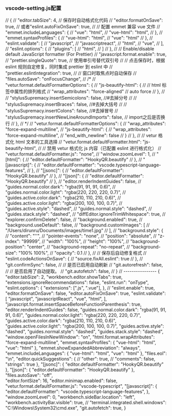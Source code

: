 ### vscode-setting.js配置
// {
//     "editor.tabSize": 4, // 保存时自动格式化代码
//     "editor.formatOnSave": true, // 或者"eslint.autoFixOnSave": true,
//     // 配置 emmet 兼容 vue 文件
//     "emmet.includeLanguages": {
//         "vue": "html",
//         "vue-html": "html",
//     },
//     "emmet.syntaxProfiles": {
//         "vue-html": "html",
//         "vue": "html"
//     },
//     "eslint.validate": [
//         "javascript",
//         "javascriptreact",
//         "html",
//         "vue",
//     ],
//     "eslint.options": {
//         "plugins": [
//             "html",
//         ]
//     },
//     // Enable/disable default JavaScript formatter (For Prettier)
//     "javascript.format.enable": true,
//     "prettier.singleQuote": true, // 使用单引号替代双引号
//     // 点击保存时，根据 eslint 规则自定修复，同时集成 prettier 到 eslint 中
//     "prettier.eslintIntegration": true,
//     // 窗口时取焦点时自动保存
//     "files.autoSave": "onFocusChange",
//     /*
//     "vetur.format.defaultFormatterOptions": {
//     "js-beautify-html": {
//       // html 标签中属性的排列格式
//       "wrap_attributes": "force-aligned" // auto force
//     },
//     // "stylusSupremacy.insertSemicolons": false, //#去掉分号
//     // "stylusSupremacy.insertBraces": false, //#去掉大括号
//     // "stylusSupremacy.insertColons": false, //#去掉冒号
//     "stylusSupremacy.insertNewLineAroundImports": false, // import之后是否换行
//     },
//   */
//     "vetur.format.defaultFormatterOptions": {
//         "wrap_attributes": "force-expand-multiline",
//         "js-beautify-html": {
//             "wrap_attributes": "force-expand-multiline",
//             "end_with_newline": false
//         }
//     },
//     // vetur 格式化 html 文本的工具选择
//     "vetur.format.defaultFormatter.html": "js-beautify-html",
//     // 禁用 vetur 格式化 js 内容（已配置 eslint 进行格式化）
//     "vetur.format.defaultFormatter.js": "none",
//     "window.zoomLevel": 1,
//     "[html]": {
//         "editor.defaultFormatter": "HookyQR.beautify"
//     },
//     "[javascript]": {
//         "editor.defaultFormatter": "vscode.typescript-language-features",
//     },
//     "[jsonc]": {
//         "editor.defaultFormatter": "HookyQR.beautify"
//     },
//     "[json]": {
//         "editor.defaultFormatter": "HookyQR.beautify"
//     },
//     "editor.renderIndentGuides": false,
//     "guides.normal.color.dark": "rgba(91, 91, 91, 0.6)",
//     "guides.normal.color.light": "rgba(220, 220, 220, 0.7)",
//     "guides.active.color.dark": "rgba(210, 110, 210, 0.6)",
//     "guides.active.color.light": "rgba(200, 100, 100, 0.7)",
//     "guides.active.style": "dashed",
//     "guides.normal.style": "dashed",
//     "guides.stack.style": "dashed",
//     "diffEditor.ignoreTrimWhitespace": true,
//     "explorer.confirmDelete": false,
//     "background.enabled": true,
//     "background.useDefault": false,
//     "background.customImages": [
//         "/Users/dirunru/Documents/images/time1.jpg"
//     ],
//     "background.style": {
//         "content": "''",
//         "pointer-events": "none",
//         "position": "absolute",
//         "z-index": "99999",
//         "width": "100%",
//         "height": "100%",
//         "background-position": "center",
//         "background-repeat": "no-repeat",
//         "background-size": "100% 100%",
//         "opacity": 0.1
//     },
//     // 保存后自动修复格式
//     "eslint.codeActionsOnSave": {
//         "source.fixAll.eslint": true
//     },
//     "git.confirmSync": false,
//     // 是否已启用自动刷新
//     "git.autorefresh": false,
//     // 是否启用了自动提取。
//     "git.autofetch": false,
// }
// ----------------
{
  "editor.tabSize": 2,
  "workbench.editor.showTabs": true,
  "extensions.ignoreRecommendations": false,
  "eslint.run": "onType",
  "eslint.options": {
    "extensions": [".js", ".vue"],
  }, 
  // "eslint.enable": true,
  "editor.formatOnSave": false, 
  "editor.autoFixOnSave": true,
  "eslint.validate": [
    "javascript",
    "javascriptReact",
    "vue",
    "html",
  ],
  "javascript.format.insertSpaceBeforeFunctionParenthesis": true,
  "editor.renderIndentGuides": false,
  "guides.normal.color.dark": "rgba(91, 91, 91, 0.6)",
  "guides.normal.color.light": "rgba(220, 220, 220, 0.7)",
  "guides.active.color.dark": "rgba(210, 110, 210, 0.6)",
  "guides.active.color.light": "rgba(200, 100, 100, 0.7)",
  "guides.active.style": "dashed",
  "guides.normal.style": "dashed",
  "guides.stack.style": "dashed",
  "window.openFilesInNewWindow": "on",
  "html.format.wrapAttributes": "force-expand-multiline",
  "emmet.syntaxProfiles": {
    "vue-html": "html",
    "vue": "html"
  },
  "emmet.showExpandedAbbreviation": "always",
  "emmet.includeLanguages": {
    "vue-html": "html",
    "vue": "html"
  },
  "files.eol": "\n",
  "editor.quickSuggestions": {
    // "other": true,
    // "comments": false,
    "strings": true
  },
  "[jsonc]": {
    "editor.defaultFormatter": "HookyQR.beautify"
  },
  "[json]": {
    "editor.defaultFormatter": "HookyQR.beautify"
  },
  "files.autoSave": "off",  
  "editor.fontSize": 16,
  "editor.minimap.enabled": false,
  "vetur.format.defaultFormatter.js": "vscode-typescript",
  "[javascript]": {
    "editor.defaultFormatter": "vscode.typescript-language-features",
  },
  "window.zoomLevel": 0,
  "workbench.sideBar.location": "left",
  "workbench.activityBar.visible": true,
  // "terminal.integrated.shell.windows": "C:\\Windows\\System32\\cmd.exe",
  "git.autofetch": true,
}
